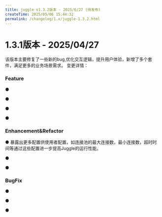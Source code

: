 ```yaml
---
title: juggle v1.3.2版本 - 2025/6/27 (待发布)
createTime: 2025/05/06 15:44:32
permalink: /changelog/1.x/juggle-1.3.2.html
---
```

# 1.3.1版本 - 2025/04/27
该版本主要修复了一些新的bug,优化交互逻辑，提升用户体验，新增了多个套件，满足更多的业务场景需求。
变更详情：

### Feature

● 

● 

● 

● 

### Enhancement&Refactor

● 暴露出更多配置供使用者配置，如连接池的最大连接数，最小连接数，超时时间等通过这些配置进一步提高Juggle的运行性能。

● 

● 

### BugFix

● 

● 

● 


